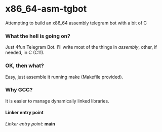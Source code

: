 # x86_64-asm-tgbot
Attempting to build an x86_64 assembly telegram bot with a bit of C

### What the hell is going on?
Just 4fun Telegram Bot. I'll write most of the things in *assembly*, other, if needed, in C (C11).

### OK, then what?
Easy, just assemble it running make (Makefile provided).

### Why GCC?
It is easier to manage dynamically linked libraries. 

#### Linker entry point
*Linker entry point*: **main**
